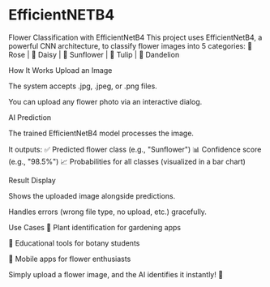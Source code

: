 # EfficientNETB4


Flower Classification with EfficientNetB4
This project uses EfficientNetB4, a powerful CNN architecture, to classify flower images into 5 categories:
🌹 Rose | 🌼 Daisy | 🌻 Sunflower | 🌸 Tulip | 🌿 Dandelion

How It Works
Upload an Image

The system accepts .jpg, .jpeg, or .png files.

You can upload any flower photo via an interactive dialog.

AI Prediction

The trained EfficientNetB4 model processes the image.

It outputs:
✅ Predicted flower class (e.g., "Sunflower")
📊 Confidence score (e.g., "98.5%")
📈 Probabilities for all classes (visualized in a bar chart)

Result Display

Shows the uploaded image alongside predictions.

Handles errors (wrong file type, no upload, etc.) gracefully.

Use Cases
🌸 Plant identification for gardening apps

📸 Educational tools for botany students

📱 Mobile apps for flower enthusiasts

Simply upload a flower image, and the AI identifies it instantly! 🚀

